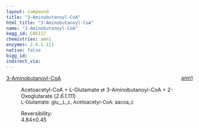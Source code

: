 ```yaml
---
layout: compound
title: "3-Aminobutanoyl-CoA"
html_title: "3-Aminobutanoyl-CoA"
name: "3-Aminobutanoyl-CoA"
kegg_id: C05117
chemistries: amn1
enzymes: 2.6.1.111
native: false
bigg_id: 
indirect_via: 
---
```

<dl><dt class='rs-product'><a href='/compounds/C05117' class='link-dark' data-bs-toggle='tooltip' data-bs-html='true' data-bs-title='KEGG: C05117'>3-Aminobutanoyl-CoA</a><span style='float: right; max-width: 40%'><a href='/chemistries/amn1' class='link-dark opacity-50' style='font-size: small; word-wrap: anywhere;'>amn1</a></span></dt><dd><p>Acetoacetyl-CoA + L-Glutamate &#8644; 3-Aminobutanoyl-CoA + 2-Oxoglutarate (<i>2.6.1.111</i>)<br /><span style='font-size: small;'><span data-bs-toggle='tooltip' data-bs-html='true' data-bs-title='KEGG: C00025'>L-Glutamate</span>: glu__L_c, <span data-bs-toggle='tooltip' data-bs-html='true' data-bs-title='KEGG: C00332'>Acetoacetyl-CoA</span>: aacoa_c</span><br /><div class="reversibility_info">Reversibility: <div class="progress"><div class="progress-bar bg-success" role="progressbar" style="width: 0%" aria-valuenow="0" aria-valuemin="0" aria-valuemax="100"></div></div><span>4.84&plusmn;0.45</span><div class="progress"><div class="progress-bar bg-danger" role="progressbar" style="width: 48.45%" aria-valuenow="4.8445681616735135" aria-valuemin="0" aria-valuemax="10"></div><div class="progress-bar bg-warning" role="progressbar" style="width: 4.55%" aria-valuenow="4.8445681616735135" aria-valuemin="0" aria-valuemax="10"></div></div></div></p><dl></dl></dd></dl>